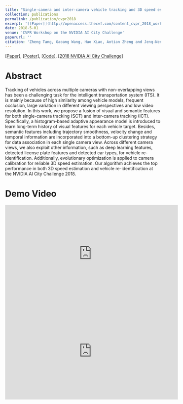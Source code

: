 ```yaml
---
title: "Single-camera and inter-camera vehicle tracking and 3D speed estimation based on fusion of visual and semantic features"
collection: publications
permalink: /publication/cvpr2018
excerpt: '[[Paper]](http://openaccess.thecvf.com/content_cvpr_2018_workshops/papers/w3/Tang_Single-Camera_and_Inter-Camera_CVPR_2018_paper.pdf), [[Code]](https://github.com/AlexXiao95/Multi-Camera-Vehicle-Tracking-and-Reidentification), [[2018 NVIDIA AI City Challenge]](http://openaccess.thecvf.com/content_cvpr_2018_workshops/papers/w3/Naphade_The_2018_NVIDIA_CVPR_2018_paper.pdf)'
date: 2018-5-01
venue: 'CVPR Workshop on the NVIDIA AI City Challenge'
paperurl: ''
citation: 'Zheng Tang, Gaoang Wang, Hao Xiao, Aotian Zheng and Jenq-Neng Hwang, "Single-camera and inter-camera vehicle tracking and 3D speed estimation based on fusion of visual and semantic features," In CVPR Workshop (CVPRW) on the AI City Challenge, 2018'
---
```


[[Paper]](http://openaccess.thecvf.com/content_cvpr_2018_workshops/papers/w3/Tang_Single-Camera_and_Inter-Camera_CVPR_2018_paper.pdf), 
[[Poster]](https://alexxiao95.github.io/publications/cvpr/cvpr_poster.pdf),
[[Code]](https://github.com/AlexXiao95/Multi-Camera-Vehicle-Tracking-and-Reidentification), 
[[2018 NVIDIA AI City Challenge]](http://openaccess.thecvf.com/content_cvpr_2018_workshops/papers/w3/Naphade_The_2018_NVIDIA_CVPR_2018_paper.pdf)


# Abstract
Tracking of vehicles across multiple cameras with non-overlapping views has been a challenging task for the intelligent transportation system (ITS). It is mainly because of high similarity among vehicle models, frequent occlusion, large variation in different viewing perspectives and low video resolution. In this work, we propose a fusion of visual and semantic features for both single-camera tracking (SCT) and inter-camera tracking (ICT). Specifically, a histogram-based adaptive appearance model is introduced to learn long-term history of visual features for each vehicle target. Besides, semantic features including trajectory smoothness, velocity change and temporal information are incorporated into a bottom-up clustering strategy for data association in each single camera view. Across different camera views, we also exploit other information, such as deep learning features, detected license plate features and detected car types, for vehicle re-identification. Additionally, evolutionary optimization is applied to camera calibration for reliable 3D speed estimation. Our algorithm achieves the top performance in both 3D speed estimation and vehicle re-identification at the NVIDIA AI City Challenge 2018.


# Demo Video
<iframe width="560" height="315" src="https://www.youtube.com/embed/_i4numqiv7Y?start=1200" frameborder="0" allow="autoplay; encrypted-media" allowfullscreen></iframe>

<iframe width="560" height="315" src="https://www.youtube.com/embed/Jlvh_KxHl40" frameborder="0" allow="autoplay; encrypted-media" allowfullscreen></iframe>

